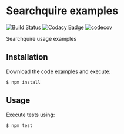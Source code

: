# Searchquire examples

[![Build Status](https://img.shields.io/travis/pikamachu/pika-searchquire-examples/master.svg)](https://travis-ci.org/pikamachu/pika-searchquire-examples)
[![Codacy Badge](https://api.codacy.com/project/badge/Grade/7a5d465f487e4f55a8e50e8201cc69b1)](https://www.codacy.com/project/antonio.marin.jimenez/pika-searchquire-examples/dashboard?utm_source=github.com&amp;utm_medium=referral&amp;utm_content=pikamachu/pika-searchquire-examples&amp;utm_campaign=Badge_Grade_Dashboard)
[![codecov](https://codecov.io/gh/pikamachu/pika-searchquire-examples/branch/master/graph/badge.svg)](https://codecov.io/gh/pikamachu/pika-searchquire-examples)

Searchquire usage examples

## Installation

Download the code examples and execute:

```shell
$ npm install
```

## Usage

Execute tests using:

```shell
$ npm test
```
